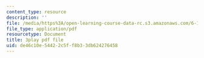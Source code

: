 ```yaml
---
content_type: resource
description: ''
file: /media/https%3A/open-learning-course-data-rc.s3.amazonaws.com/6-189-multicore-programming-primer-january-iap-2007/de46c10e54422c5ff8b33db624276458_zg1bHfos6U8.pdf
file_type: application/pdf
resourcetype: Document
title: 3play pdf file
uid: de46c10e-5442-2c5f-f8b3-3db624276458
---
```

